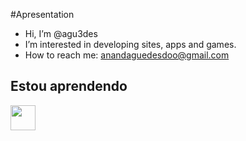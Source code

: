 #Apresentation
- Hi, I’m @agu3des
- I’m interested in developing sites, apps and games.
- How to reach me: anandaguedesdoo@gmail.com

## Estou aprendendo
<img loading="lazy" src="https://cdn.jsdelivr.net/gh/devicons/devicon/icons/linux/linux-original.svg" width="40" height="40"/>

<!---
agu3des/agu3des is a ✨ special ✨ repository because its `README.md` (this file) appears on your GitHub profile.
You can click the Preview link to take a look at your changes.
--->
